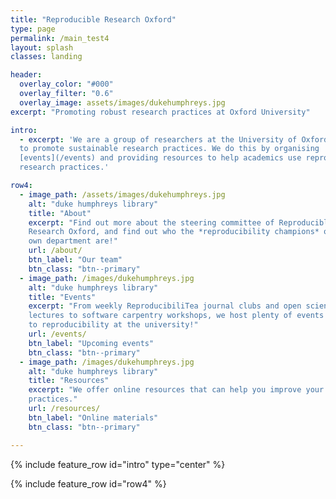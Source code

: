 ```yaml
---
title: "Reproducible Research Oxford"
type: page
permalink: /main_test4
layout: splash
classes: landing

header:
  overlay_color: "#000"
  overlay_filter: "0.6"
  overlay_image: assets/images/dukehumphreys.jpg
excerpt: "Promoting robust research practices at Oxford University"  

intro:
  - excerpt: 'We are a group of researchers at the University of Oxford that aim
  to promote sustainable research practices. We do this by organising
  [events](/events) and providing resources to help academics use reproducible
  research practices.'

row4:
  - image_path: /assets/images/dukehumphreys.jpg
    alt: "duke humphreys library"
    title: "About"
    excerpt: "Find out more about the steering committee of Reproducible
    Research Oxford, and find out who the *reproducibility champions* of your
    own department are!"
    url: /about/
    btn_label: "Our team"
    btn_class: "btn--primary"
  - image_path: /images/dukehumphreys.jpg
    alt: "duke humphreys library"
    title: "Events"
    excerpt: "From weekly ReproducibiliTea journal clubs and open science
    lectures to software carpentry workshops, we host plenty of events related
    to reproducibility at the university!"
    url: /events/
    btn_label: "Upcoming events"
    btn_class: "btn--primary"
  - image_path: /images/dukehumphreys.jpg
    alt: "duke humphreys library"
    title: "Resources"
    excerpt: "We offer online resources that can help you improve your research
    practices."
    url: /resources/
    btn_label: "Online materials"
    btn_class: "btn--primary"

---
```


{% include feature_row id="intro" type="center" %}

{% include feature_row id="row4" %}
